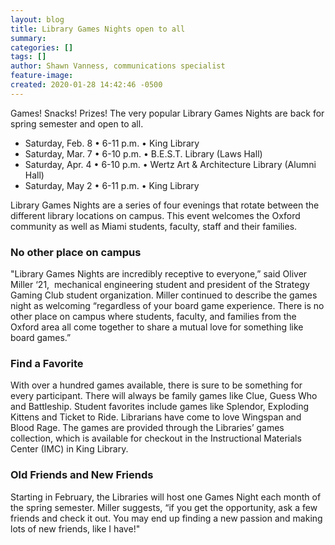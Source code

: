 ```yaml
---
layout: blog
title: Library Games Nights open to all
summary:
categories: []
tags: []
author: Shawn Vanness, communications specialist
feature-image:
created: 2020-01-28 14:42:46 -0500
---
```

<p>Games! Snacks! Prizes! The very popular Library Games Nights are back for spring semester and open to all.</p>

<ul>
	<li>Saturday, Feb. 8 • 6-11 p.m. • King Library</li>
	<li>Saturday, Mar. 7 • 6-10 p.m. • B.E.S.T. Library (Laws Hall)</li>
	<li>Saturday, Apr. 4 • 6-10 p.m. • Wertz Art &amp; Architecture Library (Alumni Hall)</li>
	<li>Saturday, May 2 • 6-11 p.m. • King Library</li>
</ul>

<p>Library Games Nights are a series of four evenings that rotate between the different library locations on campus. This event welcomes the Oxford community as well as Miami students, faculty, staff and their families.&nbsp;</p>

<h3>No other place on campus</h3>

<p>"Library Games Nights are incredibly receptive to everyone,” said Oliver Miller ‘21,&nbsp; mechanical engineering student and president of the Strategy Gaming Club student organization. Miller continued to describe the games night as welcoming “regardless of your board game experience. There is no other place on campus where students, faculty, and families from the Oxford area all come together to share a mutual love for something like board games.”</p>

<h3>Find a Favorite&nbsp;</h3>

<p>With over a hundred games available, there is sure to be something for every participant. There will always be family games like Clue, Guess Who and Battleship. Student favorites include games like Splendor, Exploding Kittens and Ticket to Ride. Librarians have come to love Wingspan and Blood Rage. The games are provided through the Libraries’ games collection, which is available for checkout in the Instructional Materials Center (IMC) in King Library.&nbsp;</p>

<h3>Old Friends and New Friends</h3>

<p>Starting in February, the Libraries will host one Games Night each month of the spring semester. Miller suggests, “if you get the opportunity, ask a few friends and check it out. You may end up finding a new passion and making lots of new friends, like I have!"</p>

<div>&nbsp;</div>

<div class="localist-widget" id="localist-widget-59820375">&nbsp;</div>
<script defer type="text/javascript"
src="https://events.miamioh.edu/widget/view?schools=miamioh&days=365&num=50&tags=Games+Night&target_blank=1&container=localist-widget-59820375&template=modern"></script>
